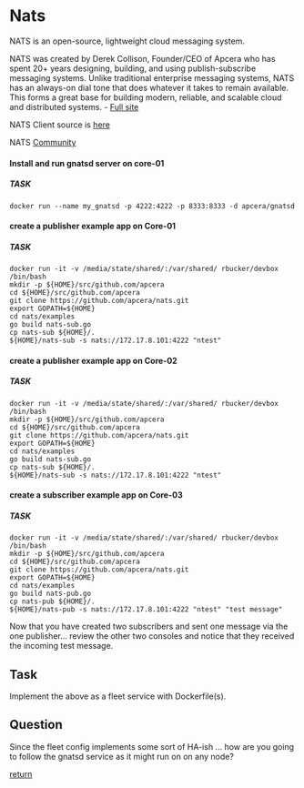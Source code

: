 Nats
====

NATS is an open-source, lightweight cloud messaging system.

NATS was created by Derek Collison, Founder/CEO of Apcera who has spent 20+ years designing, building, and using publish-subscribe messaging systems. Unlike traditional enterprise messaging systems, NATS has an always-on dial tone that does whatever it takes to remain available. This forms a great base for building modern, reliable, and scalable cloud and distributed systems. - [Full site](http://nats.io)

NATS Client source is [here](https://github.com/apcera/nats)

NATS [Community](http://nats.io/community/)

#### Install and run gnatsd server on core-01

##### TASK
```
docker run --name my_gnatsd -p 4222:4222 -p 8333:8333 -d apcera/gnatsd
```

#### create a publisher example app on Core-01


##### TASK
```
docker run -it -v /media/state/shared/:/var/shared/ rbucker/devbox /bin/bash
mkdir -p ${HOME}/src/github.com/apcera
cd ${HOME}/src/github.com/apcera
git clone https://github.com/apcera/nats.git
export GOPATH=${HOME}
cd nats/examples
go build nats-sub.go
cp nats-sub ${HOME}/.
${HOME}/nats-sub -s nats://172.17.8.101:4222 "ntest"
```


#### create a publisher example app on Core-02

##### TASK
```
docker run -it -v /media/state/shared/:/var/shared/ rbucker/devbox /bin/bash
mkdir -p ${HOME}/src/github.com/apcera
cd ${HOME}/src/github.com/apcera
git clone https://github.com/apcera/nats.git
export GOPATH=${HOME}
cd nats/examples
go build nats-sub.go
cp nats-sub ${HOME}/.
${HOME}/nats-sub -s nats://172.17.8.101:4222 "ntest"
```

#### create a subscriber example app on Core-03

##### TASK
```
docker run -it -v /media/state/shared/:/var/shared/ rbucker/devbox /bin/bash
mkdir -p ${HOME}/src/github.com/apcera
cd ${HOME}/src/github.com/apcera
git clone https://github.com/apcera/nats.git
export GOPATH=${HOME}
cd nats/examples
go build nats-pub.go
cp nats-pub ${HOME}/.
${HOME}/nats-pub -s nats://172.17.8.101:4222 "ntest" "test message"
```

Now that you have created two subscribers and sent one message via the one publisher... review the other two consoles and notice that they received the incoming test message.

Task
----

Implement the above as a fleet service with Dockerfile(s).

Question
--------

Since the fleet config implements some sort of HA-ish ... how are you going to follow the gnatsd service as it might run on on any node?

[return](https://github.com/rbucker/cododemo/blob/master/README.md)
